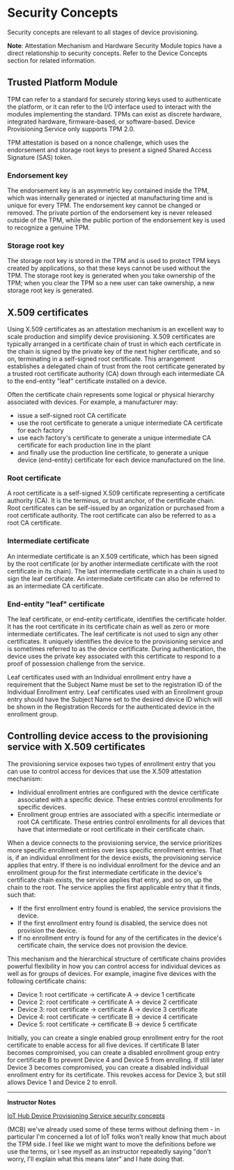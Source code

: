 # Security Concepts

Security concepts are relevant to all stages of device provisioning.

**Note**: Attestation Mechanism and Hardware Security Module topics have a direct relationship to security concepts. Refer to the Device Concepts section for related information.

## Trusted Platform Module

TPM can refer to a standard for securely storing keys used to authenticate the platform, or it can refer to the I/O interface used to interact with the modules implementing the standard. TPMs can exist as discrete hardware, integrated hardware, firmware-based, or software-based. Device Provisioning Service only supports TPM 2.0.

TPM attestation is based on a nonce challenge, which uses the endorsement and storage root keys to present a signed Shared Access Signature (SAS) token.

### Endorsement key

The endorsement key is an asymmetric key contained inside the TPM, which was internally generated or injected at manufacturing time and is unique for every TPM. The endorsement key cannot be changed or removed. The private portion of the endorsement key is never released outside of the TPM, while the public portion of the endorsement key is used to recognize a genuine TPM.

### Storage root key

The storage root key is stored in the TPM and is used to protect TPM keys created by applications, so that these keys cannot be used without the TPM. The storage root key is generated when you take ownership of the TPM; when you clear the TPM so a new user can take ownership, a new storage root key is generated.

## X.509 certificates

Using X.509 certificates as an attestation mechanism is an excellent way to scale production and simplify device provisioning. X.509 certificates are typically arranged in a certificate chain of trust in which each certificate in the chain is signed by the private key of the next higher certificate, and so on, terminating in a self-signed root certificate. This arrangement establishes a delegated chain of trust from the root certificate generated by a trusted root certificate authority (CA) down through each intermediate CA to the end-entity "leaf" certificate installed on a device.

Often the certificate chain represents some logical or physical hierarchy associated with devices. For example, a manufacturer may:

* issue a self-signed root CA certificate
* use the root certificate to generate a unique intermediate CA certificate for each factory
* use each factory's certificate to generate a unique intermediate CA certificate for each production line in the plant
* and finally use the production line certificate, to generate a unique device (end-entity) certificate for each device manufactured on the line.

### Root certificate

A root certificate is a self-signed X.509 certificate representing a certificate authority (CA). It is the terminus, or trust anchor, of the certificate chain. Root certificates can be self-issued by an organization or purchased from a root certificate authority. The root certificate can also be referred to as a root CA certificate.

### Intermediate certificate

An intermediate certificate is an X.509 certificate, which has been signed by the root certificate (or by another intermediate certificate with the root certificate in its chain). The last intermediate certificate in a chain is used to sign the leaf certificate. An intermediate certificate can also be referred to as an intermediate CA certificate.

### End-entity "leaf" certificate

The leaf certificate, or end-entity certificate, identifies the certificate holder. It has the root certificate in its certificate chain as well as zero or more intermediate certificates. The leaf certificate is not used to sign any other certificates. It uniquely identifies the device to the provisioning service and is sometimes referred to as the device certificate. During authentication, the device uses the private key associated with this certificate to respond to a proof of possession challenge from the service.

Leaf certificates used with an Individual enrollment entry have a requirement that the Subject Name must be set to the registration ID of the Individual Enrollment entry. Leaf certificates used with an Enrollment group entry should have the Subject Name set to the desired device ID which will be shown in the Registration Records for the authenticated device in the enrollment group.

## Controlling device access to the provisioning service with X.509 certificates

The provisioning service exposes two types of enrollment entry that you can use to control access for devices that use the X.509 attestation mechanism:

* Individual enrollment entries are configured with the device certificate associated with a specific device. These entries control enrollments for specific devices.
* Enrollment group entries are associated with a specific intermediate or root CA certificate. These entries control enrollments for all devices that have that intermediate or root certificate in their certificate chain.

When a device connects to the provisioning service, the service prioritizes more specific enrollment entries over less specific enrollment entries. That is, if an individual enrollment for the device exists, the provisioning service applies that entry. If there is no individual enrollment for the device and an enrollment group for the first intermediate certificate in the device's certificate chain exists, the service applies that entry, and so on, up the chain to the root. The service applies the first applicable entry that it finds, such that:

* If the first enrollment entry found is enabled, the service provisions the device.
* If the first enrollment entry found is disabled, the service does not provision the device.
* If no enrollment entry is found for any of the certificates in the device's certificate chain, the service does not provision the device.

This mechanism and the hierarchical structure of certificate chains provides powerful flexibility in how you can control access for individual devices as well as for groups of devices. For example, imagine five devices with the following certificate chains:

* Device 1: root certificate -> certificate A -> device 1 certificate
* Device 2: root certificate -> certificate A -> device 2 certificate
* Device 3: root certificate -> certificate A -> device 3 certificate
* Device 4: root certificate -> certificate B -> device 4 certificate
* Device 5: root certificate -> certificate B -> device 5 certificate

Initially, you can create a single enabled group enrollment entry for the root certificate to enable access for all five devices. If certificate B later becomes compromised, you can create a disabled enrollment group entry for certificate B to prevent Device 4 and Device 5 from enrolling. If still later Device 3 becomes compromised, you can create a disabled individual enrollment entry for its certificate. This revokes access for Device 3, but still allows Device 1 and Device 2 to enroll.

---

**Instructor Notes**

[IoT Hub Device Provisioning Service security concepts](https://docs.microsoft.com/en-us/azure/iot-dps/concepts-security)

(MCB) we've already used some of these terms without defining them - in particular I'm concerned a lot of IoT folks won't really know that much about the TPM side.  I feel like we might want to move the definitions before we use the terms, or I see myself as an instructor repeatedly saying "don't worry, I'll explain what this means later" and I hate doing that.